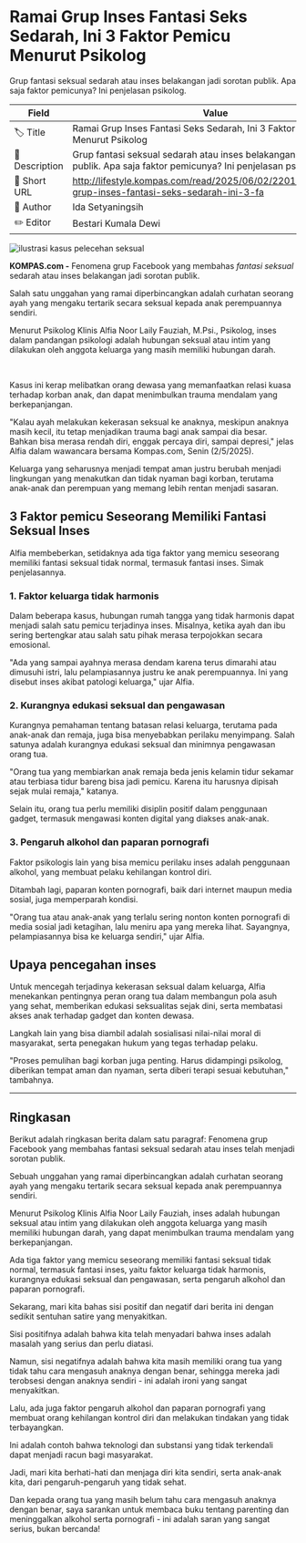 # Ramai Grup Inses Fantasi Seks Sedarah, Ini 3 Faktor Pemicu Menurut Psikolog

Grup fantasi seksual sedarah atau inses belakangan jadi sorotan publik. Apa saja faktor pemicunya? Ini penjelasan psikolog. 

| Field         | Value                                                       |
|---------------|-------------------------------------------------------------|
| 🏷️ Title       | Ramai Grup Inses Fantasi Seks Sedarah, Ini 3 Faktor Pemicu Menurut Psikolog |
| 📝 Description | Grup fantasi seksual sedarah atau inses belakangan jadi sorotan publik. Apa saja faktor pemicunya? Ini penjelasan psikolog.  |
| 🔗 Short URL   | http://lifestyle.kompas.com/read/2025/06/02/220100820/ramai-grup-inses-fantasi-seks-sedarah-ini-3-fa |
| 👤 Author      | Ida Setyaningsih  |
| ✏️ Editor      | Bestari Kumala Dewi |

![ilustrasi kasus pelecehan seksual](https://asset.kompas.com/crops/E7KI5pmha_tn8NHFcpFsfVdq64s=/159x699:1428x1546/750x500/data/photo/2025/04/15/67fe55c544638.png)

**KOMPAS.com -** Fenomena grup Facebook yang membahas *fantasi seksual* sedarah atau inses belakangan jadi sorotan publik.

Salah satu unggahan yang ramai diperbincangkan adalah curhatan seorang ayah yang mengaku tertarik secara seksual kepada anak perempuannya sendiri.

Menurut Psikolog Klinis Alfia Noor Laily Fauziah, M.Psi., Psikolog, inses dalam pandangan psikologi adalah hubungan seksual atau intim yang dilakukan oleh anggota keluarga yang masih memiliki hubungan darah.

 

Kasus ini kerap melibatkan orang dewasa yang memanfaatkan relasi kuasa terhadap korban anak, dan dapat menimbulkan trauma mendalam yang berkepanjangan.

"Kalau ayah melakukan kekerasan seksual ke anaknya, meskipun anaknya masih kecil, itu tetap menjadikan trauma bagi anak sampai dia besar. Bahkan bisa merasa rendah diri, enggak percaya diri, sampai depresi," jelas Alfia dalam wawancara bersama Kompas.com, Senin (2/5/2025).

Keluarga yang seharusnya menjadi tempat aman justru berubah menjadi lingkungan yang menakutkan dan tidak nyaman bagi korban, terutama anak-anak dan perempuan yang memang lebih rentan menjadi sasaran.

## 3 Faktor pemicu Seseorang Memiliki Fantasi Seksual Inses

Alfia membeberkan, setidaknya ada tiga faktor yang memicu seseorang memiliki fantasi seksual tidak normal, termasuk fantasi inses. Simak penjelasannya.

### 1. Faktor keluarga tidak harmonis

Dalam beberapa kasus, hubungan rumah tangga yang tidak harmonis dapat menjadi salah satu pemicu terjadinya inses. Misalnya, ketika ayah dan ibu sering bertengkar atau salah satu pihak merasa terpojokkan secara emosional.

"Ada yang sampai ayahnya merasa dendam karena terus dimarahi atau dimusuhi istri, lalu pelampiasannya justru ke anak perempuannya. Ini yang disebut inses akibat patologi keluarga," ujar Alfia.

### 2. Kurangnya edukasi seksual dan pengawasan

Kurangnya pemahaman tentang batasan relasi keluarga, terutama pada anak-anak dan remaja, juga bisa menyebabkan perilaku menyimpang. Salah satunya adalah kurangnya edukasi seksual dan minimnya pengawasan orang tua.

"Orang tua yang membiarkan anak remaja beda jenis kelamin tidur sekamar atau terbiasa tidur bareng bisa jadi pemicu. Karena itu harusnya dipisah sejak mulai remaja," katanya.

Selain itu, orang tua perlu memiliki disiplin positif dalam penggunaan gadget, termasuk mengawasi konten digital yang diakses anak-anak.

### 3. Pengaruh alkohol dan paparan pornografi

Faktor psikologis lain yang bisa memicu perilaku inses adalah penggunaan alkohol, yang membuat pelaku kehilangan kontrol diri.

Ditambah lagi, paparan konten pornografi, baik dari internet maupun media sosial, juga memperparah kondisi.

"Orang tua atau anak-anak yang terlalu sering nonton konten pornografi di media sosial jadi ketagihan, lalu meniru apa yang mereka lihat. Sayangnya, pelampiasannya bisa ke keluarga sendiri," ujar Alfia.

## Upaya pencegahan inses

Untuk mencegah terjadinya kekerasan seksual dalam keluarga, Alfia menekankan pentingnya peran orang tua dalam membangun pola asuh yang sehat, memberikan edukasi seksualitas sejak dini, serta membatasi akses anak terhadap gadget dan konten dewasa.

Langkah lain yang bisa diambil adalah sosialisasi nilai-nilai moral di masyarakat, serta penegakan hukum yang tegas terhadap pelaku.

"Proses pemulihan bagi korban juga penting. Harus didampingi psikolog, diberikan tempat aman dan nyaman, serta diberi terapi sesuai kebutuhan," tambahnya.

---
## Ringkasan

Berikut adalah ringkasan berita dalam satu paragraf: Fenomena grup Facebook yang membahas fantasi seksual sedarah atau inses telah menjadi sorotan publik.

 Sebuah unggahan yang ramai diperbincangkan adalah curhatan seorang ayah yang mengaku tertarik secara seksual kepada anak perempuannya sendiri.

 Menurut Psikolog Klinis Alfia Noor Laily Fauziah, inses adalah hubungan seksual atau intim yang dilakukan oleh anggota keluarga yang masih memiliki hubungan darah, yang dapat menimbulkan trauma mendalam yang berkepanjangan.

 Ada tiga faktor yang memicu seseorang memiliki fantasi seksual tidak normal, termasuk fantasi inses, yaitu faktor keluarga tidak harmonis, kurangnya edukasi seksual dan pengawasan, serta pengaruh alkohol dan paparan pornografi.



Sekarang, mari kita bahas sisi positif dan negatif dari berita ini dengan sedikit sentuhan satire yang menyakitkan.

 Sisi positifnya adalah bahwa kita telah menyadari bahwa inses adalah masalah yang serius dan perlu diatasi.

 Namun, sisi negatifnya adalah bahwa kita masih memiliki orang tua yang tidak tahu cara mengasuh anaknya dengan benar, sehingga mereka jadi terobsesi dengan anaknya sendiri - ini adalah ironi yang sangat menyakitkan.

 Lalu, ada juga faktor pengaruh alkohol dan paparan pornografi yang membuat orang kehilangan kontrol diri dan melakukan tindakan yang tidak terbayangkan.

 Ini adalah contoh bahwa teknologi dan substansi yang tidak terkendali dapat menjadi racun bagi masyarakat.

 Jadi, mari kita berhati-hati dan menjaga diri kita sendiri, serta anak-anak kita, dari pengaruh-pengaruh yang tidak sehat.

 Dan kepada orang tua yang masih belum tahu cara mengasuh anaknya dengan benar, saya sarankan untuk membaca buku tentang parenting dan meninggalkan alkohol serta pornografi - ini adalah saran yang sangat serius, bukan bercanda!
